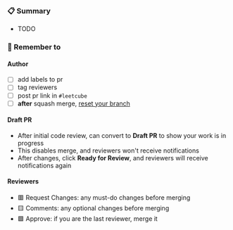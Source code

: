 <!--
PR title format: [LC] 1, 2, 3, [Feature / Fix] desc
-->

### 📋 Summary

-   TODO

### 🧠 Remember to

#### Author

-   [ ] add labels to pr
-   [ ] tag reviewers
-   [ ] post pr link in `#leetcube`
-   [ ] **after** squash merge, [reset your branch](https://github.com/LeetCube/GitCube/blob/main/pr/vsc.md#:~:text=fix%20commits%20ahead%20of%20main)

#### Draft PR

-   After initial code review, can convert to **Draft PR** to show your work is in progress
-   This disables merge, and reviewers won't receive notifications
-   After changes, click **Ready for Review**, and reviewers will receive notifications again

#### Reviewers

-   🟥 Request Changes: any must-do changes before merging
-   🟨 Comments: any optional changes before merging
-   🟩 Approve: if you are the last reviewer, merge it
